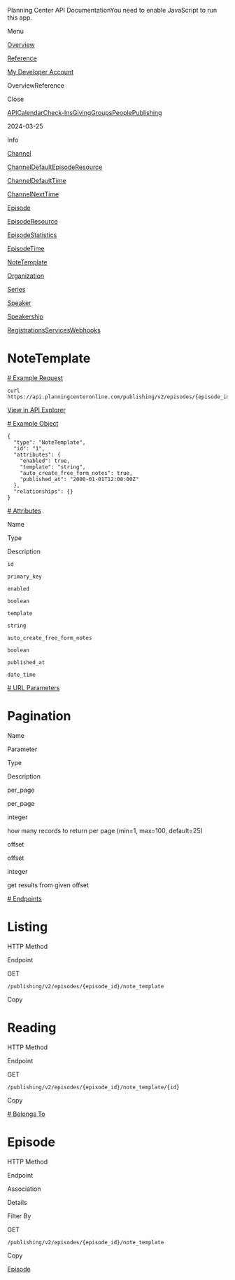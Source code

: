 Planning Center API DocumentationYou need to enable JavaScript to run this app.

Menu

[Overview](#/overview/)

[Reference](note_template.md)

[My Developer Account](https://api.planningcenteronline.com/oauth/applications)

OverviewReference

Close

[API](#/apps/api)[Calendar](#/apps/calendar)[Check-Ins](#/apps/check-ins)[Giving](#/apps/giving)[Groups](#/apps/groups)[People](#/apps/people)[Publishing](#/apps/publishing)

2024-03-25

Info

[Channel](channel.md)

[ChannelDefaultEpisodeResource](channel_default_episode_resource.md)

[ChannelDefaultTime](channel_default_time.md)

[ChannelNextTime](channel_next_time.md)

[Episode](episode.md)

[EpisodeResource](episode_resource.md)

[EpisodeStatistics](episode_statistics.md)

[EpisodeTime](episode_time.md)

[NoteTemplate](note_template.md)

[Organization](organization.md)

[Series](series.md)

[Speaker](speaker.md)

[Speakership](speakership.md)

[Registrations](#/apps/registrations)[Services](#/apps/services)[Webhooks](#/apps/webhooks)

# NoteTemplate

[# Example Request](#/apps/publishing/2024-03-25/vertices/note_template#example-request)

```
curl https://api.planningcenteronline.com/publishing/v2/episodes/{episode_id}/note_template
```

[View in API Explorer](https://api.planningcenteronline.com/explorer/publishing/v2/episodes/{episode_id}/note_template)

[# Example Object](#/apps/publishing/2024-03-25/vertices/note_template#example-object)

```
{
  "type": "NoteTemplate",
  "id": "1",
  "attributes": {
    "enabled": true,
    "template": "string",
    "auto_create_free_form_notes": true,
    "published_at": "2000-01-01T12:00:00Z"
  },
  "relationships": {}
}
```

[# Attributes](#/apps/publishing/2024-03-25/vertices/note_template#attributes)

Name

Type

Description

`id`

`primary_key`

`enabled`

`boolean`

`template`

`string`

`auto_create_free_form_notes`

`boolean`

`published_at`

`date_time`

[# URL Parameters](#/apps/publishing/2024-03-25/vertices/note_template#url-parameters)

# Pagination

Name

Parameter

Type

Description

per\_page

per\_page

integer

how many records to return per page (min=1, max=100, default=25)

offset

offset

integer

get results from given offset

[# Endpoints](#/apps/publishing/2024-03-25/vertices/note_template#endpoints)

# Listing

HTTP Method

Endpoint

GET

`/publishing/v2/episodes/{episode_id}/note_template`

Copy

# Reading

HTTP Method

Endpoint

GET

`/publishing/v2/episodes/{episode_id}/note_template/{id}`

Copy

[# Belongs To](#/apps/publishing/2024-03-25/vertices/note_template#belongs-to)

# Episode

HTTP Method

Endpoint

Association

Details

Filter By

GET

`/publishing/v2/episodes/{episode_id}/note_template`

Copy

[Episode](episode.md)